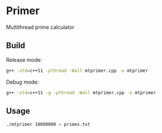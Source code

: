 # Primer

Multithread prime calculator

## Build

Release mode:

```bash
g++ -std=c++11 -pthread -Wall mtprimer.cpp -o mtprimer
```

Debug mode:

```bash
g++ -std=c++11 -g -pthread -Wall mtprimer.cpp -o mtprimer
```

## Usage

```bash
./mtprimer 10000000 > primes.txt
```